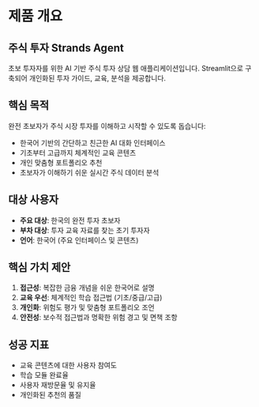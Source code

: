 # 제품 개요

## 주식 투자 Strands Agent

초보 투자자를 위한 AI 기반 주식 투자 상담 웹 애플리케이션입니다. Streamlit으로 구축되어 개인화된 투자 가이드, 교육, 분석을 제공합니다.

## 핵심 목적

완전 초보자가 주식 시장 투자를 이해하고 시작할 수 있도록 돕습니다:
- 한국어 기반의 간단하고 친근한 AI 대화 인터페이스
- 기초부터 고급까지 체계적인 교육 콘텐츠
- 개인 맞춤형 포트폴리오 추천
- 초보자가 이해하기 쉬운 실시간 주식 데이터 분석

## 대상 사용자

- **주요 대상**: 한국의 완전 투자 초보자
- **부차 대상**: 투자 교육 자료를 찾는 초기 투자자
- **언어**: 한국어 (주요 인터페이스 및 콘텐츠)

## 핵심 가치 제안

1. **접근성**: 복잡한 금융 개념을 쉬운 한국어로 설명
2. **교육 우선**: 체계적인 학습 접근법 (기초/중급/고급)
3. **개인화**: 위험도 평가 및 맞춤형 포트폴리오 조언
4. **안전성**: 보수적 접근법과 명확한 위험 경고 및 면책 조항

## 성공 지표

- 교육 콘텐츠에 대한 사용자 참여도
- 학습 모듈 완료율
- 사용자 재방문율 및 유지율
- 개인화된 추천의 품질